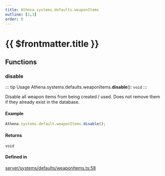 ```yaml
---
title: Athena.systems.defaults.weaponItems
outline: [1,3]
order: 0
---
```


# {{ $frontmatter.title }}


## Functions

### disable

::: tip Usage
Athena.systems.defaults.weaponItems.**disable**(): `void`
:::

Disable all weapon items from being created / used.
Does not remove them if they already exist in the database.

#### Example
```ts
Athena.systems.default.weaponItems.disable();
```

#### Returns

`void`

#### Defined in

[server/systems/defaults/weaponItems.ts:58](https://github.com/Stuyk/altv-athena/blob/cdad41b/src/core/server/systems/defaults/weaponItems.ts#L58)
